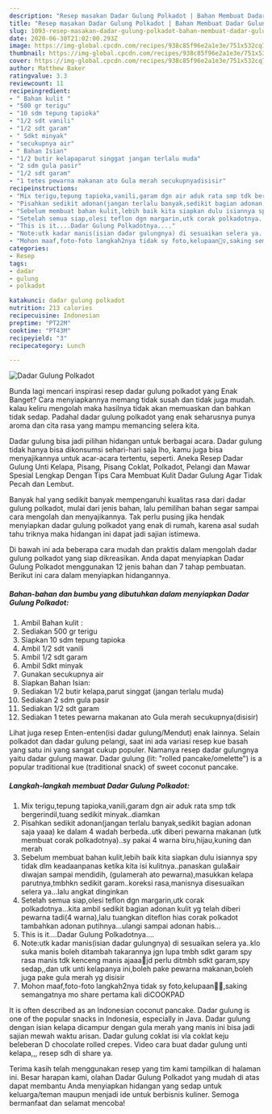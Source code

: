 ```yaml
---
description: "Resep masakan Dadar Gulung Polkadot | Bahan Membuat Dadar Gulung Polkadot Yang Paling Enak"
title: "Resep masakan Dadar Gulung Polkadot | Bahan Membuat Dadar Gulung Polkadot Yang Paling Enak"
slug: 1093-resep-masakan-dadar-gulung-polkadot-bahan-membuat-dadar-gulung-polkadot-yang-paling-enak
date: 2020-06-30T21:02:00.293Z
image: https://img-global.cpcdn.com/recipes/938c85f96e2a1e3e/751x532cq70/dadar-gulung-polkadot-foto-resep-utama.jpg
thumbnail: https://img-global.cpcdn.com/recipes/938c85f96e2a1e3e/751x532cq70/dadar-gulung-polkadot-foto-resep-utama.jpg
cover: https://img-global.cpcdn.com/recipes/938c85f96e2a1e3e/751x532cq70/dadar-gulung-polkadot-foto-resep-utama.jpg
author: Matthew Baker
ratingvalue: 3.3
reviewcount: 11
recipeingredient:
- " Bahan kulit "
- "500 gr terigu"
- "10 sdm tepung tapioka"
- "1/2 sdt vanili"
- "1/2 sdt garam"
- " Sdkt minyak"
- "secukupnya air"
- " Bahan Isian"
- "1/2 butir kelapaparut singgat jangan terlalu muda"
- "2 sdm gula pasir"
- "1/2 sdt garam"
- "1 tetes pewarna makanan ato Gula merah secukupnyadisisir"
recipeinstructions:
- "Mix terigu,tepung tapioka,vanili,garam dgn air aduk rata smp tdk bergerindil,tuang sedikit minyak..diamkan"
- "Pisahkan sedikit adonan(jangan terlalu banyak,sedikit bagian adonan saja yaaa) ke dalam 4 wadah berbeda..utk diberi pewarna makanan (utk membuat corak polkadotnya)..sy pakai 4 warna biru,hijau,kuning dan merah"
- "Sebelum membuat bahan kulit,lebih baik kita siapkan dulu isiannya spy tidak dlm keadaanpanas ketika kita isi kulitnya..panaskan gula&amp;air diwajan sampai mendidih, (gulamerah ato pewarna),masukkan kelapa parutnya,tmbhkn sedikit garam..koreksi rasa,manisnya disesuaikan selera ya...lalu angkat dinginkan"
- "Setelah semua siap,olesi teflon dgn margarin,utk corak polkadotnya...kita ambil sedikit bagian adonan kulit yg telah diberi pewarna tadi(4 warna),lalu tuangkan diteflon hias corak polkadot tambahkan adonan putihnya...ulangi sampai adonan habis..."
- "This is it....Dadar Gulung Polkadotnya...."
- "Note:utk kadar manis(isian dadar gulungnya) di sesuaikan selera ya..klo suka manis boleh ditambah takarannya jgn lupa tmbh sdkt garam spy rasa manis tdk kenceng manis ajaaa🙂jd perlu ditmbh sdkt garam,spy sedap,,dan utk unti kelapanya ini,boleh pake pewarna makanan,boleh juga pake gula merah yg disisir"
- "Mohon maaf,foto-foto langkah2nya tidak sy foto,kelupaan🤦‍♀️,saking semangatnya mo share pertama kali diCOOKPAD"
categories:
- Resep
tags:
- dadar
- gulung
- polkadot

katakunci: dadar gulung polkadot 
nutrition: 213 calories
recipecuisine: Indonesian
preptime: "PT22M"
cooktime: "PT43M"
recipeyield: "3"
recipecategory: Lunch

---
```



![Dadar Gulung Polkadot](https://img-global.cpcdn.com/recipes/938c85f96e2a1e3e/751x532cq70/dadar-gulung-polkadot-foto-resep-utama.jpg)

Bunda lagi mencari inspirasi resep dadar gulung polkadot yang Enak Banget? Cara menyiapkannya memang tidak susah dan tidak juga mudah. kalau keliru mengolah maka hasilnya tidak akan memuaskan dan bahkan tidak sedap. Padahal dadar gulung polkadot yang enak seharusnya punya aroma dan cita rasa yang mampu memancing selera kita.

Dadar gulung bisa jadi pilihan hidangan untuk berbagai acara. Dadar gulung tidak hanya bisa dikonsumsi sehari-hari saja lho, kamu juga bisa menyajikannya untuk acar-acara tertentu, seperti. Aneka Resep Dadar Gulung Unti Kelapa, Pisang, Pisang Coklat, Polkadot, Pelangi dan Mawar Spesial Lengkap Dengan Tips Cara Membuat Kulit Dadar Gulung Agar Tidak Pecah dan Lembut.

Banyak hal yang sedikit banyak mempengaruhi kualitas rasa dari dadar gulung polkadot, mulai dari jenis bahan, lalu pemilihan bahan segar sampai cara mengolah dan menyajikannya. Tak perlu pusing jika hendak menyiapkan dadar gulung polkadot yang enak di rumah, karena asal sudah tahu triknya maka hidangan ini dapat jadi sajian istimewa.


Di bawah ini ada beberapa cara mudah dan praktis dalam mengolah dadar gulung polkadot yang siap dikreasikan. Anda dapat menyiapkan Dadar Gulung Polkadot menggunakan 12 jenis bahan dan 7 tahap pembuatan. Berikut ini cara dalam menyiapkan hidangannya.

<!--inarticleads1-->

##### Bahan-bahan dan bumbu yang dibutuhkan dalam menyiapkan Dadar Gulung Polkadot:

1. Ambil  Bahan kulit :
1. Sediakan 500 gr terigu
1. Siapkan 10 sdm tepung tapioka
1. Ambil 1/2 sdt vanili
1. Ambil 1/2 sdt garam
1. Ambil  Sdkt minyak
1. Gunakan secukupnya air
1. Siapkan  Bahan Isian:
1. Sediakan 1/2 butir kelapa,parut singgat (jangan terlalu muda)
1. Sediakan 2 sdm gula pasir
1. Sediakan 1/2 sdt garam
1. Sediakan 1 tetes pewarna makanan ato Gula merah secukupnya(disisir)


Lihat juga resep Enten-enten(isi dadar gulung/Mendut) enak lainnya. Selain polkadot dan dadar gulung pelangi, saat ini ada variasi resep kue basah yang satu ini yang sangat cukup populer. Namanya resep dadar gulungnya yaitu dadar gulung mawar. Dadar gulung (lit: &#34;rolled pancake/omelette&#34;) is a popular traditional kue (traditional snack) of sweet coconut pancake. 

<!--inarticleads2-->

##### Langkah-langkah membuat Dadar Gulung Polkadot:

1. Mix terigu,tepung tapioka,vanili,garam dgn air aduk rata smp tdk bergerindil,tuang sedikit minyak..diamkan
1. Pisahkan sedikit adonan(jangan terlalu banyak,sedikit bagian adonan saja yaaa) ke dalam 4 wadah berbeda..utk diberi pewarna makanan (utk membuat corak polkadotnya)..sy pakai 4 warna biru,hijau,kuning dan merah
1. Sebelum membuat bahan kulit,lebih baik kita siapkan dulu isiannya spy tidak dlm keadaanpanas ketika kita isi kulitnya..panaskan gula&amp;air diwajan sampai mendidih, (gulamerah ato pewarna),masukkan kelapa parutnya,tmbhkn sedikit garam..koreksi rasa,manisnya disesuaikan selera ya...lalu angkat dinginkan
1. Setelah semua siap,olesi teflon dgn margarin,utk corak polkadotnya...kita ambil sedikit bagian adonan kulit yg telah diberi pewarna tadi(4 warna),lalu tuangkan diteflon hias corak polkadot tambahkan adonan putihnya...ulangi sampai adonan habis...
1. This is it....Dadar Gulung Polkadotnya....
1. Note:utk kadar manis(isian dadar gulungnya) di sesuaikan selera ya..klo suka manis boleh ditambah takarannya jgn lupa tmbh sdkt garam spy rasa manis tdk kenceng manis ajaaa🙂jd perlu ditmbh sdkt garam,spy sedap,,dan utk unti kelapanya ini,boleh pake pewarna makanan,boleh juga pake gula merah yg disisir
1. Mohon maaf,foto-foto langkah2nya tidak sy foto,kelupaan🤦‍♀️,saking semangatnya mo share pertama kali diCOOKPAD


It is often described as an Indonesian coconut pancake. Dadar gulung is one of the popular snacks in Indonesia, especially in Java. Dadar gulung dengan isian kelapa dicampur dengan gula merah yang manis ini bisa jadi sajian mewah waktu arisan. Dadar gulung coklat isi vla coklat keju beleberan D chocolate rolled crepes. Video cara buat dadar gulung unti kelapa,,, resep sdh di share ya. 

Terima kasih telah menggunakan resep yang tim kami tampilkan di halaman ini. Besar harapan kami, olahan Dadar Gulung Polkadot yang mudah di atas dapat membantu Anda menyiapkan hidangan yang sedap untuk keluarga/teman maupun menjadi ide untuk berbisnis kuliner. Semoga bermanfaat dan selamat mencoba!
